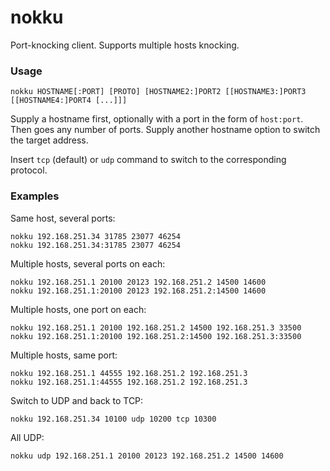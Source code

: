 # nokku
Port-knocking client. Supports multiple hosts knocking.

### Usage

    nokku HOSTNAME[:PORT] [PROTO] [HOSTNAME2:]PORT2 [[HOSTNAME3:]PORT3 [[HOSTNAME4:]PORT4 [...]]]
    
Supply a hostname first, optionally with a port in the form of `host:port`. 
Then goes any number of ports. Supply another hostname option to switch the target address.

Insert `tcp` (default) or `udp` command to switch to the corresponding protocol.
  
### Examples

Same host, several ports:

    nokku 192.168.251.34 31785 23077 46254
    nokku 192.168.251.34:31785 23077 46254

Multiple hosts, several ports on each:

    nokku 192.168.251.1 20100 20123 192.168.251.2 14500 14600
    nokku 192.168.251.1:20100 20123 192.168.251.2:14500 14600

Multiple hosts, one port on each:

    nokku 192.168.251.1 20100 192.168.251.2 14500 192.168.251.3 33500
    nokku 192.168.251.1:20100 192.168.251.2:14500 192.168.251.3:33500
    
Multiple hosts, same port:

    nokku 192.168.251.1 44555 192.168.251.2 192.168.251.3
    nokku 192.168.251.1:44555 192.168.251.2 192.168.251.3
    
Switch to UDP and back to TCP:

    nokku 192.168.251.34 10100 udp 10200 tcp 10300
    
All UDP:

    nokku udp 192.168.251.1 20100 20123 192.168.251.2 14500 14600